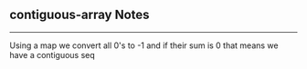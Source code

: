 <h2>contiguous-array Notes</h2><hr>Using a map
we convert all 0's to -1 and if their sum is 0 that means we have a contiguous seq
